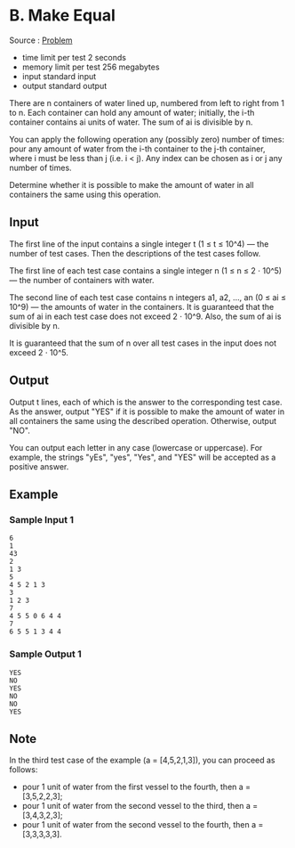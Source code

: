 # B. Make Equal

Source : [Problem](https://codeforces.com/problemset/problem/1931/B)

- time limit per test 2 seconds
- memory limit per test 256 megabytes
- input standard input
- output standard output

There are n containers of water lined up, numbered from left to right from 1 to n. Each container can hold any amount of water; initially, the i-th container contains ai units of water. The sum of ai is divisible by n.

You can apply the following operation any (possibly zero) number of times: pour any amount of water from the i-th container to the j-th container, where i must be less than j (i.e. i < j). Any index can be chosen as i or j any number of times.

Determine whether it is possible to make the amount of water in all containers the same using this operation.

## Input

The first line of the input contains a single integer t (1 ≤ t ≤ 10^4) — the number of test cases. Then the descriptions of the test cases follow.

The first line of each test case contains a single integer n (1 ≤ n ≤ 2 ⋅ 10^5) — the number of containers with water.

The second line of each test case contains n integers a1, a2, …, an (0 ≤ ai ≤ 10^9) — the amounts of water in the containers. It is guaranteed that the sum of ai in each test case does not exceed 2 ⋅ 10^9. Also, the sum of ai is divisible by n.

It is guaranteed that the sum of n over all test cases in the input does not exceed 2 ⋅ 10^5.

## Output

Output t lines, each of which is the answer to the corresponding test case. As the answer, output "YES" if it is possible to make the amount of water in all containers the same using the described operation. Otherwise, output "NO".

You can output each letter in any case (lowercase or uppercase). For example, the strings "yEs", "yes", "Yes", and "YES" will be accepted as a positive answer.

## Example

### Sample Input 1

    6
    1
    43
    2
    1 3
    5
    4 5 2 1 3
    3
    1 2 3
    7
    4 5 5 0 6 4 4
    7
    6 5 5 1 3 4 4

### Sample Output 1

    YES
    NO
    YES
    NO
    NO
    YES

## Note

In the third test case of the example (a = [4,5,2,1,3]), you can proceed as follows:

- pour 1 unit of water from the first vessel to the fourth, then a = [3,5,2,2,3];
- pour 1 unit of water from the second vessel to the third, then a = [3,4,3,2,3];
- pour 1 unit of water from the second vessel to the fourth, then a = [3,3,3,3,3].
